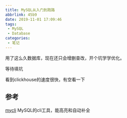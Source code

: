 ```yaml
---
title: MySQL从入门到跑路
abbrlink: 45b9
date: 2019-11-01 17:09:46
tags:
 - MySQL
 - Database
categories:
 - 笔记
---
```


用了这么久数据库，现在还只会增删查改，开个坑学学优化。
<!-- more -->
等待填坑

看到clickhouse的速度很快，有空看一下

## 参考

[mycli](https://github.com/dbcli/mycli) MySQL的cli工具，能高亮和自动补全